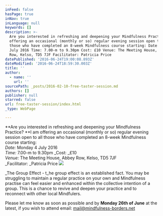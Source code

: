 ```yaml
---
inFeed: false
hasPage: true
inNav: true
inLanguage: null
keywords: []
description: >-
  Are you interested in refreshing and deepening your Mindfulness Practice? I am
  offering an occasional (monthly or so) regular evening session open to all
  those who have completed an 8-week Mindfulness course starting: Date: Monday 4
  July 2016 Time: 7.00-m to 9.30pm Cost: £10 Venue: The Meeting House, Abbey
  Row, Kelso, TD5 7JF Facilitator: Patricia Price
datePublished: '2016-06-24T19:00:08.893Z'
dateModified: '2016-06-24T18:59:30.003Z'
title: ''
author:
  - name: ''
    url: ''
sourcePath: _posts/2016-02-10-free-taster-session.md
authors: []
publisher: null
starred: false
url: free-taster-session/index.html
_type: WebPage

---
```

**Are you interested in refreshing and deepening your Mindfulness Practice? **I am offering an occasional (monthly or so) regular evening session open to all those who have completed an 8-week Mindfulness course starting:  
_Date:_ Monday 4 July 2016  
_Time:_ 7.00-m to 9.30pm _Cost: _£10  
_Venue:_ The Meeting House, Abbey Row, Kelso, TD5 7JF  
_Facilitator: _Patricia Price
![](https://s3-us-west-2.amazonaws.com/the-grid-img/p/9309540a716a5db6e71073aca453ed2849be698b.jpg)

_The Group Effect - t_he group effect is an established fact. You may be struggling to maintain a regular practice on your own and Mindfulness practise can feel easier and enhanced within the collective intention of a group. This is a chance to revive and deepen your practice and to reconnect with other local Mindfulers.

Please let me know as soon as possible and by **Monday 26th of June** at the latest, if you wish to attend email: mail@mindfulness-borders.net